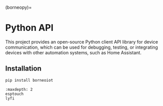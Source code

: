 (borneopy)=
# Python API

This project provides an open-source Python client API library for device communication, which can be used for debugging, testing, or integrating devices with other automation systems, such as Home Assistant.

## Installation

```bash
pip install borneoiot
```

```{toctree}
:maxdepth: 2
esptouch
lyfi
```